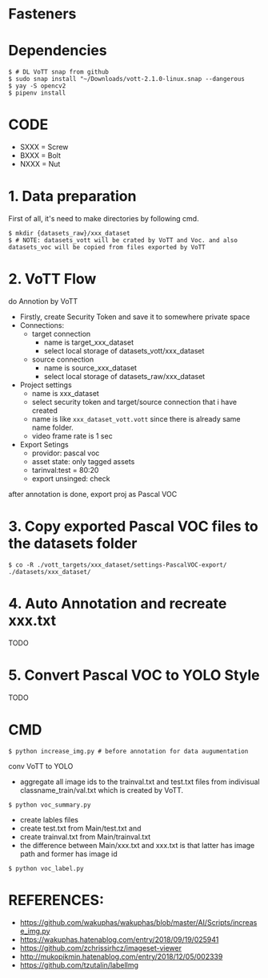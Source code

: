 # Fasteners

# Dependencies

```
$ # DL VoTT snap from github
$ sudo snap install "~/Downloads/vott-2.1.0-linux.snap --dangerous
$ yay -S opencv2
$ pipenv install
```

# CODE

- SXXX = Screw
- BXXX = Bolt
- NXXX = Nut

# 1. Data preparation

First of all, it's need to make directories by following cmd.

```
$ mkdir {datasets_raw}/xxx_dataset
$ # NOTE: datasets_vott will be crated by VoTT and Voc. and also datasets_voc will be copied from files exported by VoTT
```

# 2. VoTT Flow

do Annotion by VoTT

- Firstly, create Security Token and save it to somewhere private space
- Connections:
  - target connection
    - name is target_xxx_dataset
    - select local storage of datasets_vott/xxx_dataset
  - source connection
    - name is source_xxx_dataset
    - select local storage of datasets_raw/xxx_dataset
- Project settings
  - name is xxx_dataset
  - select security token and target/source connection that i have created
  - name is like `xxx_dataset_vott.vott` since there is already same name folder.
  - video frame rate is 1 sec
- Export Setings
  - providor: pascal voc
  - asset state: only tagged assets
  - tarinval:test = 80:20
  - export unsinged: check

after annotation is done, export proj as Pascal VOC

# 3. Copy exported Pascal VOC files to the datasets folder

```
$ co -R ./vott_targets/xxx_dataset/settings-PascalVOC-export/ ./datasets/xxx_dataset/
```

# 4. Auto Annotation and recreate xxx.txt

TODO

# 5. Convert Pascal VOC to YOLO Style

TODO

# CMD

```
$ python increase_img.py # before annotation for data augumentation
```

conv VoTT to YOLO

- aggregate all image ids to the trainval.txt and test.txt files from indivisual classname_train/val.txt which is created by VoTT.

```
$ python voc_summary.py 
```

- create lables files
- create test.txt from Main/test.txt and 
- create trainval.txt from Main/trainval.txt
- the difference between Main/xxx.txt and xxx.txt is that latter has image path and former has image id

```
$ python voc_label.py
```

# REFERENCES:

- https://github.com/wakuphas/wakuphas/blob/master/AI/Scripts/increase_img.py
- https://wakuphas.hatenablog.com/entry/2018/09/19/025941
- https://github.com/zchrissirhcz/imageset-viewer
- http://mukopikmin.hatenablog.com/entry/2018/12/05/002339
- https://github.com/tzutalin/labelImg
